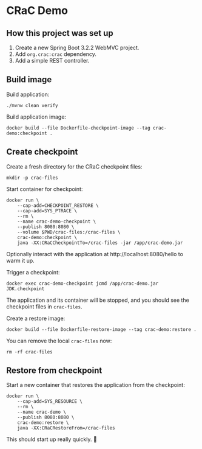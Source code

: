 # CRaC Demo

## How this project was set up

1. Create a new Spring Boot 3.2.2 WebMVC project.
2. Add `org.crac:crac` dependency.
3. Add a simple REST controller.

## Build image

Build application:

    ./mvnw clean verify

Build application image:

    docker build --file Dockerfile-checkpoint-image --tag crac-demo:checkpoint .

## Create checkpoint

Create a fresh directory for the CRaC checkpoint files:

    mkdir -p crac-files

Start container for checkpoint:

    docker run \
        --cap-add=CHECKPOINT_RESTORE \
        --cap-add=SYS_PTRACE \
        --rm \
        --name crac-demo-checkpoint \
        --publish 8080:8080 \
        --volume $PWD/crac-files:/crac-files \
        crac-demo:checkpoint \
        java -XX:CRaCCheckpointTo=/crac-files -jar /app/crac-demo.jar

Optionally interact with the application at http://localhost:8080/hello to warm it up.

Trigger a checkpoint:

    docker exec crac-demo-checkpoint jcmd /app/crac-demo.jar JDK.checkpoint

The application and its container will be stopped, and you should see the checkpoint files in `crac-files`.

Create a restore image:

    docker build --file Dockerfile-restore-image --tag crac-demo:restore .

You can remove the local `crac-files` now:

    rm -rf crac-files

## Restore from checkpoint

Start a new container that restores the application from the checkpoint:

    docker run \
        --cap-add=SYS_RESOURCE \
        --rm \
        --name crac-demo \
        --publish 8080:8080 \
        crac-demo:restore \
        java -XX:CRaCRestoreFrom=/crac-files

This should start up really quickly. 🚀